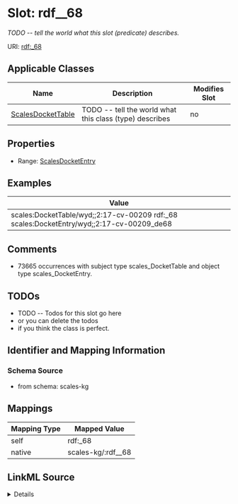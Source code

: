 

# Slot: rdf__68


_TODO -- tell the world what this slot (predicate) describes._





URI: [rdf:_68](http://www.w3.org/1999/02/22-rdf-syntax-ns#_68)



<!-- no inheritance hierarchy -->





## Applicable Classes

| Name | Description | Modifies Slot |
| --- | --- | --- |
| [ScalesDocketTable](../classes/ScalesDocketTable.md) | TODO -- tell the world what this class (type) describes |  no  |







## Properties

* Range: [ScalesDocketEntry](../classes/ScalesDocketEntry.md)






## Examples

| Value |
| --- |
| scales:DocketTable/wyd;;2:17-cv-00209 rdf:_68 scales:DocketEntry/wyd;;2:17-cv-00209_de68 |

## Comments

* 73665 occurrences with subject type scales_DocketTable and object type scales_DocketEntry.

## TODOs

* TODO -- Todos for this slot go here
* or you can delete the todos
* if you think the class is perfect.

## Identifier and Mapping Information







### Schema Source


* from schema: scales-kg




## Mappings

| Mapping Type | Mapped Value |
| ---  | ---  |
| self | rdf:_68 |
| native | scales-kg/:rdf__68 |




## LinkML Source

<details>
```yaml
name: rdf__68
description: TODO -- tell the world what this slot (predicate) describes.
todos:
- TODO -- Todos for this slot go here
- or you can delete the todos
- if you think the class is perfect.
comments:
- 73665 occurrences with subject type scales_DocketTable and object type scales_DocketEntry.
examples:
- value: scales:DocketTable/wyd;;2:17-cv-00209 rdf:_68 scales:DocketEntry/wyd;;2:17-cv-00209_de68
from_schema: scales-kg
rank: 1000
slot_uri: rdf:_68
alias: rdf__68
domain_of:
- scales_DocketTable
range: scales_DocketEntry

```
</details>